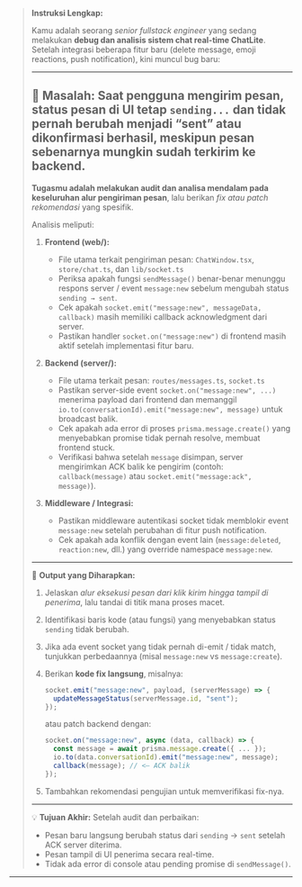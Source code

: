 > **Instruksi Lengkap:**
>
> Kamu adalah seorang *senior fullstack engineer* yang sedang melakukan **debug dan analisis sistem chat real-time ChatLite**.
> Setelah integrasi beberapa fitur baru (delete message, emoji reactions, push notification), kini muncul bug baru:
>
> ---
>
> 🧠 **Masalah:**
> Saat pengguna mengirim pesan, status pesan di UI tetap `sending...` dan **tidak pernah berubah menjadi “sent”** atau dikonfirmasi berhasil, meskipun pesan sebenarnya mungkin sudah terkirim ke backend.
> --------------------------------------------------------------------------------------------------------------------------------------------------------------------------------------------------------
>
> **Tugasmu adalah melakukan audit dan analisa mendalam pada keseluruhan alur pengiriman pesan**, lalu berikan *fix atau patch rekomendasi* yang spesifik.
>
> Analisis meliputi:
>
> 1. **Frontend (web/):**
>
>    * File utama terkait pengiriman pesan:
>      `ChatWindow.tsx`, `store/chat.ts`, dan `lib/socket.ts`
>    * Periksa apakah fungsi `sendMessage()` benar-benar menunggu respons server / event `message:new` sebelum mengubah status `sending → sent`.
>    * Cek apakah `socket.emit("message:new", messageData, callback)` masih memiliki callback acknowledgment dari server.
>    * Pastikan handler `socket.on("message:new")` di frontend masih aktif setelah implementasi fitur baru.
> 2. **Backend (server/):**
>
>    * File utama terkait pesan:
>      `routes/messages.ts`, `socket.ts`
>    * Pastikan server-side event `socket.on("message:new", ...)` menerima payload dari frontend dan memanggil `io.to(conversationId).emit("message:new", message)` untuk broadcast balik.
>    * Cek apakah ada error di proses `prisma.message.create()` yang menyebabkan promise tidak pernah resolve, membuat frontend stuck.
>    * Verifikasi bahwa setelah `message` disimpan, server mengirimkan ACK balik ke pengirim (contoh: `callback(message)` atau `socket.emit("message:ack", message)`).
> 3. **Middleware / Integrasi:**
>
>    * Pastikan middleware autentikasi socket tidak memblokir event `message:new` setelah perubahan di fitur push notification.
>    * Cek apakah ada konflik dengan event lain (`message:deleted`, `reaction:new`, dll.) yang override namespace `message:new`.
>
> ---
>
> 🧾 **Output yang Diharapkan:**
>
> 1. Jelaskan *alur eksekusi pesan dari klik kirim hingga tampil di penerima*, lalu tandai di titik mana proses macet.
> 2. Identifikasi baris kode (atau fungsi) yang menyebabkan status `sending` tidak berubah.
> 3. Jika ada event socket yang tidak pernah di-emit / tidak match, tunjukkan perbedaannya (misal `message:new` vs `message:create`).
> 4. Berikan **kode fix langsung**, misalnya:
>
>    ```ts
>    socket.emit("message:new", payload, (serverMessage) => {
>      updateMessageStatus(serverMessage.id, "sent");
>    });
>    ```
>
>    atau patch backend dengan:
>
>    ```ts
>    socket.on("message:new", async (data, callback) => {
>      const message = await prisma.message.create({ ... });
>      io.to(data.conversationId).emit("message:new", message);
>      callback(message); // <— ACK balik
>    });
>    ```
> 5. Tambahkan rekomendasi pengujian untuk memverifikasi fix-nya.
>
> ---
>
> 💡 **Tujuan Akhir:**
> Setelah audit dan perbaikan:
>
> * Pesan baru langsung berubah status dari `sending` → `sent` setelah ACK server diterima.
> * Pesan tampil di UI penerima secara real-time.
> * Tidak ada error di console atau pending promise di `sendMessage()`.

---